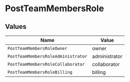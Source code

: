 # PostTeamMembersRole


## Values

| Name                               | Value                              |
| ---------------------------------- | ---------------------------------- |
| `PostTeamMembersRoleOwner`         | owner                              |
| `PostTeamMembersRoleAdministrator` | administrator                      |
| `PostTeamMembersRoleCollaborator`  | collaborator                       |
| `PostTeamMembersRoleBilling`       | billing                            |